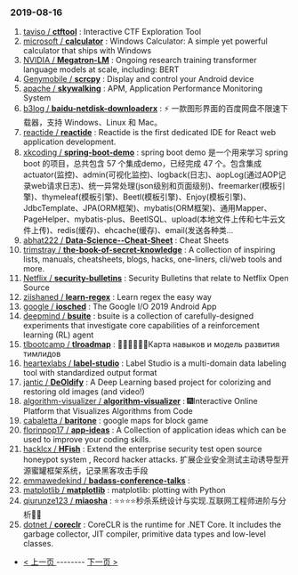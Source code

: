 ### 2019-08-16 
1. [taviso / **ctftool**](https://github.com/taviso/ctftool) : Interactive CTF Exploration Tool
1. [microsoft / **calculator**](https://github.com/microsoft/calculator) : Windows Calculator: A simple yet powerful calculator that ships with Windows
1. [NVIDIA / **Megatron-LM**](https://github.com/NVIDIA/Megatron-LM) : Ongoing research training transformer language models at scale, including: BERT
1. [Genymobile / **scrcpy**](https://github.com/Genymobile/scrcpy) : Display and control your Android device
1. [apache / **skywalking**](https://github.com/apache/skywalking) : APM, Application Performance Monitoring System
1. [b3log / **baidu-netdisk-downloaderx**](https://github.com/b3log/baidu-netdisk-downloaderx) : ⚡️ 一款图形界面的百度网盘不限速下载器，支持 Windows、Linux 和 Mac。
1. [reactide / **reactide**](https://github.com/reactide/reactide) : Reactide is the first dedicated IDE for React web application development.
1. [xkcoding / **spring-boot-demo**](https://github.com/xkcoding/spring-boot-demo) : spring boot demo 是一个用来学习 spring boot 的项目，总共包含 57 个集成demo，已经完成 47 个。包含集成 actuator(监控)、admin(可视化监控)、logback(日志)、aopLog(通过AOP记录web请求日志)、统一异常处理(json级别和页面级别)、freemarker(模板引擎)、thymeleaf(模板引擎)、Beetl(模板引擎)、Enjoy(模板引擎)、JdbcTemplate、JPA(ORM框架)、mybatis(ORM框架)、通用Mapper、PageHelper、mybatis-plus、BeetlSQL、upload(本地文件上传和七牛云文件上传)、redis(缓存)、ehcache(缓存)、email(发送各种类…
1. [abhat222 / **Data-Science--Cheat-Sheet**](https://github.com/abhat222/Data-Science--Cheat-Sheet) : Cheat Sheets
1. [trimstray / **the-book-of-secret-knowledge**](https://github.com/trimstray/the-book-of-secret-knowledge) : A collection of inspiring lists, manuals, cheatsheets, blogs, hacks, one-liners, cli/web tools and more.
1. [Netflix / **security-bulletins**](https://github.com/Netflix/security-bulletins) : Security Bulletins that relate to Netflix Open Source
1. [ziishaned / **learn-regex**](https://github.com/ziishaned/learn-regex) : Learn regex the easy way
1. [google / **iosched**](https://github.com/google/iosched) : The Google I/O 2019 Android App
1. [deepmind / **bsuite**](https://github.com/deepmind/bsuite) : bsuite is a collection of carefully-designed experiments that investigate core capabilities of a reinforcement learning (RL) agent
1. [tlbootcamp / **tlroadmap**](https://github.com/tlbootcamp/tlroadmap) : 👩🏼‍💻👨🏻‍💻Карта навыков и модель развития тимлидов
1. [heartexlabs / **label-studio**](https://github.com/heartexlabs/label-studio) : Label Studio is a multi-domain data labeling tool with standardized output format
1. [jantic / **DeOldify**](https://github.com/jantic/DeOldify) : A Deep Learning based project for colorizing and restoring old images (and video!)
1. [algorithm-visualizer / **algorithm-visualizer**](https://github.com/algorithm-visualizer/algorithm-visualizer) : 🎆Interactive Online Platform that Visualizes Algorithms from Code
1. [cabaletta / **baritone**](https://github.com/cabaletta/baritone) : google maps for block game
1. [florinpop17 / **app-ideas**](https://github.com/florinpop17/app-ideas) : A Collection of application ideas which can be used to improve your coding skills.
1. [hacklcx / **HFish**](https://github.com/hacklcx/HFish) : Extend the enterprise security test open source honeypot system , Record hacker attacks. 扩展企业安全测试主动诱导型开源蜜罐框架系统，记录黑客攻击手段
1. [emmawedekind / **badass-conference-talks**](https://github.com/emmawedekind/badass-conference-talks) : 
1. [matplotlib / **matplotlib**](https://github.com/matplotlib/matplotlib) : matplotlib: plotting with Python
1. [qiurunze123 / **miaosha**](https://github.com/qiurunze123/miaosha) : ⭐⭐⭐⭐秒杀系统设计与实现.互联网工程师进阶与分析🙋🐓
1. [dotnet / **coreclr**](https://github.com/dotnet/coreclr) : CoreCLR is the runtime for .NET Core. It includes the garbage collector, JIT compiler, primitive data types and low-level classes. 

- [ < 上一页 ](https://github.com/able8/github-trending-daily-record/blob/master/2019-08-15.md) -------- [ 下一页 > ](https://github.com/able8/github-trending-daily-record/blob/master/2019-08-17.md)